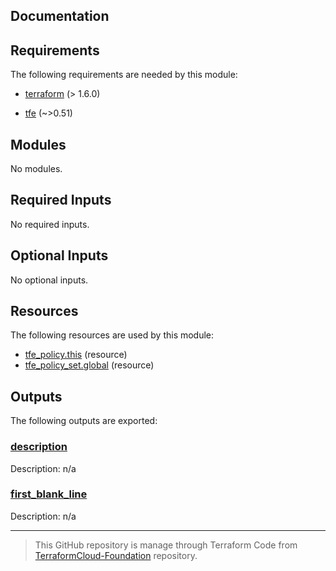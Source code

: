 <!-- BEGIN_TF_DOCS -->


## Documentation

## Requirements

The following requirements are needed by this module:

- <a name="requirement_terraform"></a> [terraform](#requirement\_terraform) (> 1.6.0)

- <a name="requirement_tfe"></a> [tfe](#requirement\_tfe) (~>0.51)

## Modules

No modules.

## Required Inputs

No required inputs.

## Optional Inputs

No optional inputs.

## Resources

The following resources are used by this module:

- [tfe_policy.this](https://registry.terraform.io/providers/hashicorp/tfe/latest/docs/resources/policy) (resource)
- [tfe_policy_set.global](https://registry.terraform.io/providers/hashicorp/tfe/latest/docs/resources/policy_set) (resource)

## Outputs

The following outputs are exported:

### <a name="output_description"></a> [description](#output\_description)

Description: n/a

### <a name="output_first_blank_line"></a> [first\_blank\_line](#output\_first\_blank\_line)

Description: n/a

<!-- markdownlint-disable first-line-h1 -->
------
>This GitHub repository is manage through Terraform Code from [TerraformCloud-Foundation](https://github.com/benyboy84/TerraformCloud-Foundation) repository.
<!-- END_TF_DOCS -->